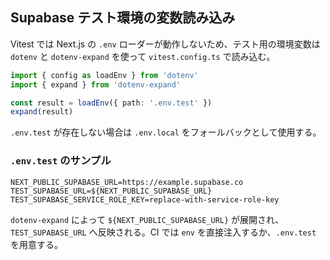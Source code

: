 ## Supabase テスト環境の変数読み込み

Vitest では Next.js の `.env` ローダーが動作しないため、テスト用の環境変数は `dotenv` と `dotenv-expand` を使って `vitest.config.ts` で読み込む。

```ts
import { config as loadEnv } from 'dotenv'
import { expand } from 'dotenv-expand'

const result = loadEnv({ path: '.env.test' })
expand(result)
```

`.env.test` が存在しない場合は `.env.local` をフォールバックとして使用する。

### `.env.test` のサンプル

```
NEXT_PUBLIC_SUPABASE_URL=https://example.supabase.co
TEST_SUPABASE_URL=${NEXT_PUBLIC_SUPABASE_URL}
TEST_SUPABASE_SERVICE_ROLE_KEY=replace-with-service-role-key
```

`dotenv-expand` によって `${NEXT_PUBLIC_SUPABASE_URL}` が展開され、`TEST_SUPABASE_URL` へ反映される。CI では `env` を直接注入するか、`.env.test` を用意する。
